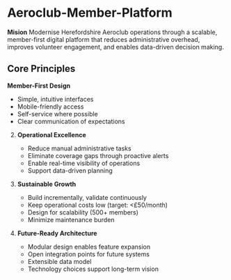 # Aeroclub-Member-Platform



**Mision**
Modernise Herefordshire Aeroclub operations through a scalable, member-first digital platform that reduces administrative overhead, improves volunteer engagement, and enables data-driven decision making.

## Core Principles

**Member-First Design**
   - Simple, intuitive interfaces
   - Mobile-friendly access
   - Self-service where possible
   - Clear communication of expectations

2. **Operational Excellence**
   - Reduce manual administrative tasks
   - Eliminate coverage gaps through proactive alerts
   - Enable real-time visibility of operations
   - Support data-driven planning

3. **Sustainable Growth**
   - Build incrementally, validate continuously
   - Keep operational costs low (target: <£50/month)
   - Design for scalability (500+ members)
   - Minimize maintenance burden

4. **Future-Ready Architecture**
   - Modular design enables feature expansion
   - Open integration points for future systems
   - Extensible data model
   - Technology choices support long-term vision
